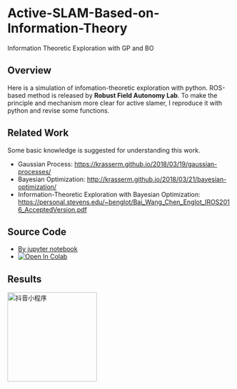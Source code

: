 # Active-SLAM-Based-on-Information-Theory
Information Theoretic Exploration with GP and BO

## Overview
Here is a simulation of infomation-theoretic exploration with python. ROS-based method is released by **Robust Field Autonomy Lab**. To make the principle and mechanism more clear for active slamer, I reproduce it with python and revise some functions. 

## Related Work
Some basic knowledge is suggested for understanding this work.
* Gaussian Process: https://krasserm.github.io/2018/03/19/gaussian-processes/
* Bayesian Optimization: http://krasserm.github.io/2018/03/21/bayesian-optimization/
* Information-Theoretic Exploration with Bayesian Optimization: https://personal.stevens.edu/~benglot/Bai_Wang_Chen_Englot_IROS2016_AcceptedVersion.pdf

## Source Code
* [By jupyter notebook](https://github.com/BIT-MJY/Active-SLAM-Based-on-Information-Theory/blob/master/src/Active%20SLAM%20based%20on%20MI.ipynb)
* [![Open In Colab](https://colab.research.google.com/assets/colab-badge.svg)](https://colab.research.google.com/drive/1gq0Qn-_PdKFZFr_LIxd-WWJBT3Mm1TP4?usp=sharing)

## Results
<img src="https://github.com/BIT-MJY/Active-SLAM-Based-on-Information-Theory/blob/master/img/1-1.png" width="200" height="200" alt="抖音小程序"/><br/>

